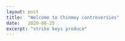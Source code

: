 ```yaml
---
layout: post
title:  "Welcome to Chinmoy controversies"
date:   2020-06-25
excerpt: "strike keys produce"
---
```

